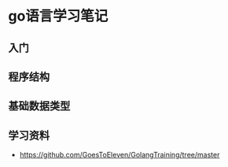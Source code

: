 # go语言学习笔记

## 入门

## 程序结构


## 基础数据类型



## 学习资料
* https://github.com/GoesToEleven/GolangTraining/tree/master

